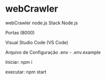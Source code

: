 # webCrawler
webCrawler node.js
Stack
Node.js

Portas
(8000)

Visual Studio Code (VS Code)

Arquivo de Configuração .env - .env.example

Iniciar:
npm i

executar:
npm start
